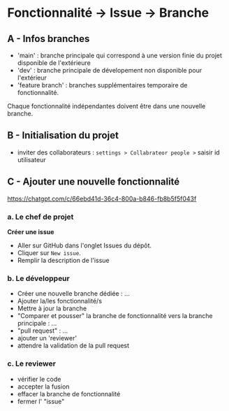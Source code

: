 Fonctionnalité -> Issue -> Branche
===

## A - Infos branches

- 'main' : branche principale qui correspond à une version finie du projet disponible de l'extérieure
- 'dev' : branche principale de dévelopement non disponible pour l'extérieur
- 'feature branch' : branches supplémentaires temporaire de fonctionnalité.

Chaque fonctionnalité indépendantes doivent être dans une nouvelle branche.

## B - Initialisation du projet

- inviter des collaborateurs : `settings > Collabrateor people >` saisir id utilisateur

## C - Ajouter une nouvelle fonctionnalité

https://chatgpt.com/c/66ebd41d-36c4-800a-b846-fb8b5f5f043f

### a. Le chef de projet

**Créer une issue**
- Aller sur GitHub dans l'onglet Issues du dépôt.
- Cliquer sur `New issue`.
- Remplir la description de l'issue

### b. Le développeur

- Créer une nouvelle branche dédiée : ...
- Ajouter la/les fonctionnalité/s
- Mettre à jour la branche
- "Comparer et pousser" la branche de fonctionnalité vers la branche principale : ...
- "pull request" : ...
- ajouter un 'reviewer'
- attendre la validation de la pull request

### c. Le reviewer

- vérifier le code
- accepter la fusion
- effacer la branche de fonctionnalité
- fermer l' "issue"
